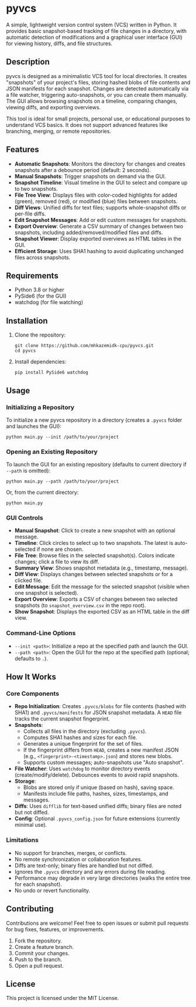 # pyvcs

A simple, lightweight version control system (VCS) written in Python. It provides basic snapshot-based tracking of file changes in a directory, with automatic detection of modifications and a graphical user interface (GUI) for viewing history, diffs, and file structures.

## Description

pyvcs is designed as a minimalistic VCS tool for local directories. It creates "snapshots" of your project's files, storing hashed blobs of file contents and JSON manifests for each snapshot. Changes are detected automatically via a file watcher, triggering auto-snapshots, or you can create them manually. The GUI allows browsing snapshots on a timeline, comparing changes, viewing diffs, and exporting overviews.

This tool is ideal for small projects, personal use, or educational purposes to understand VCS basics. It does not support advanced features like branching, merging, or remote repositories.

## Features

- **Automatic Snapshots**: Monitors the directory for changes and creates snapshots after a debounce period (default: 2 seconds).
- **Manual Snapshots**: Trigger snapshots on demand via the GUI.
- **Snapshot Timeline**: Visual timeline in the GUI to select and compare up to two snapshots.
- **File Tree View**: Displays files with color-coded highlights for added (green), removed (red), or modified (blue) files between snapshots.
- **Diff Views**: Unified diffs for text files; supports whole-snapshot diffs or per-file diffs.
- **Edit Snapshot Messages**: Add or edit custom messages for snapshots.
- **Export Overview**: Generate a CSV summary of changes between two snapshots, including added/removed/modified files and diffs.
- **Snapshot Viewer**: Display exported overviews as HTML tables in the GUI.
- **Efficient Storage**: Uses SHA1 hashing to avoid duplicating unchanged files across snapshots.

## Requirements

- Python 3.8 or higher
- PySide6 (for the GUI)
- watchdog (for file watching)

## Installation

1. Clone the repository:
   ```
   git clone https://github.com/mhkazemidk-cpu/pyvcs.git
   cd pyvcs
   ```

2. Install dependencies:
   ```
   pip install PySide6 watchdog
   ```

## Usage

### Initializing a Repository

To initialize a new pyvcs repository in a directory (creates a `.pyvcs` folder and launches the GUI):
```
python main.py --init /path/to/your/project
```

### Opening an Existing Repository

To launch the GUI for an existing repository (defaults to current directory if `--path` is omitted):
```
python main.py --path /path/to/your/project
```

Or, from the current directory:
```
python main.py
```

### GUI Controls

- **Manual Snapshot**: Click to create a new snapshot with an optional message.
- **Timeline**: Click circles to select up to two snapshots. The latest is auto-selected if none are chosen.
- **File Tree**: Browse files in the selected snapshot(s). Colors indicate changes; click a file to view its diff.
- **Summary View**: Shows snapshot metadata (e.g., timestamp, message).
- **Diff View**: Displays changes between selected snapshots or for a clicked file.
- **Edit Message**: Edit the message for the selected snapshot (visible when one snapshot is selected).
- **Export Overview**: Exports a CSV of changes between two selected snapshots (to `snapshot_overview.csv` in the repo root).
- **Show Snapshot**: Displays the exported CSV as an HTML table in the diff view.

### Command-Line Options

- `--init <path>`: Initialize a repo at the specified path and launch the GUI.
- `--path <path>`: Open the GUI for the repo at the specified path (optional; defaults to `.`).

## How It Works

### Core Components

- **Repo Initialization**: Creates `.pyvcs/blobs` for file contents (hashed with SHA1) and `.pyvcs/manifests` for JSON snapshot metadata. A `HEAD` file tracks the current snapshot fingerprint.
- **Snapshots**: 
  - Collects all files in the directory (excluding `.pyvcs`).
  - Computes SHA1 hashes and sizes for each file.
  - Generates a unique fingerprint for the set of files.
  - If the fingerprint differs from `HEAD`, creates a new manifest JSON (e.g., `<fingerprint>-<timestamp>.json`) and stores new blobs.
  - Supports custom messages; auto-snapshots use "Auto snapshot".
- **File Watcher**: Uses `watchdog` to monitor directory events (create/modify/delete). Debounces events to avoid rapid snapshots.
- **Storage**:
  - Blobs are stored only if unique (based on hash), saving space.
  - Manifests include file paths, hashes, sizes, timestamps, and messages.
- **Diffs**: Uses `difflib` for text-based unified diffs; binary files are noted but not diffed.
- **Config**: Optional `.pyvcs_config.json` for future extensions (currently minimal use).

### Limitations

- No support for branches, merges, or conflicts.
- No remote synchronization or collaboration features.
- Diffs are text-only; binary files are handled but not diffed.
- Ignores the `.pyvcs` directory and any errors during file reading.
- Performance may degrade in very large directories (walks the entire tree for each snapshot).
- No undo or revert functionality.

## Contributing

Contributions are welcome! Feel free to open issues or submit pull requests for bug fixes, features, or improvements.

1. Fork the repository.
2. Create a feature branch.
3. Commit your changes.
4. Push to the branch.
5. Open a pull request.

## License

This project is licensed under the MIT License.
